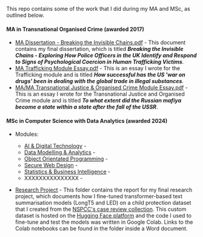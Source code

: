 This repo contains some of the work that I did during my MA and MSc, as outlined below.

#### MA in Transnational Organised Crime (awarded 2017)
* [MA Dissertation - Breaking the Invisible Chains.pdf](https://github.com/sc6156/academic-work/blob/main/MA/MA%20Dissertation%20-%20Breaking%20the%20Invisible%20Chains.pdf) - This document contains my final dissertation, which is titled ***Breaking the Invisible Chains - Exploring How Police Officers in the UK Identify and Respond to Signs of Psychological Coercion in Human Trafficking Victims***.
* [MA Trafficking Module Essay.pdf](https://github.com/sc6156/academic-work/blob/main/MA/MA%20Trafficking%20Module%20Essay.pdf) - This is an essay I wrote for the Trafficking module and is titled ***How successful has the US 'war on drugs' been in dealing with the global trade in illegal substances***. 
* [MA/MA Transnational Justice & Organised Crime Module Essay.pdf](https://github.com/sc6156/academic-work/blob/main/MA/MA%20Transnational%20Justice%20%26%20Organised%20Crime%20Module%20Essay.pdf) - This is an essay I wrote for the Transnational Justice and Organised Crime module and is titled ***To what extent did the Russian mafiya become a state within a state after the fall of the USSR***.

#### MSc in Computer Science with Data Analytics (awarded 2024)
* Modules:
  * [AI & Digital Technology](https://github.com/sc6156/academic-work/tree/main/MSc/Modules/AI%20%26%20Digital%20Technology) -
  * [Data Modelling & Analytics](https://github.com/sc6156/academic-work/tree/main/MSc/Modules/Data%20Modelling%20%26%20Analytics) -
  * [Object Orientated Programming](https://github.com/sc6156/academic-work/tree/main/MSc/Modules/OOP%20-%20Sokoban) -
  * [Secure Web Design](https://github.com/sc6156/academic-work/tree/main/MSc/Modules/Secure%20Web%20Design%20-%20Coorie) -
  * [Statistics & Business Intelligence](https://github.com/sc6156/academic-work/tree/main/MSc/Modules/Statistics%20%26%20Business%20Intelligence) -
  * XXXXXXXXXXXXXXX -
    
* [Research Project](https://github.com/sc6156/academic-work/tree/main/MSc/Research%20Project) - This folder contains the report for my final research project, which documents how I fine-tuned transformer-based text summarisation models (LongT5 and LED) on a child protection dataset that I created from the [NSPCC's case review collection](https://learning.nspcc.org.uk/case-reviews/national-case-review-repository). This custom dataset is hosted on the [Hugging Face platform](https://huggingface.co/datasets/scott156/NSPCC_dataset) and the code I used to fine-tune and test the models was written in Google Colab. Links to the Colab notebooks can be found in the folder inside a Word document.

